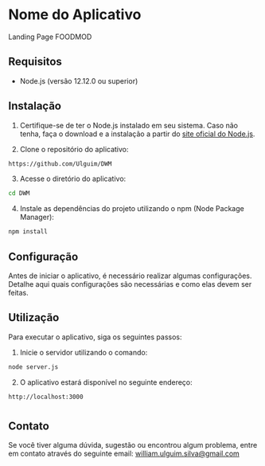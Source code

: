 # Nome do Aplicativo

Landing Page FOODMOD 

## Requisitos

- Node.js (versão 12.12.0 ou superior)

## Instalação

1. Certifique-se de ter o Node.js instalado em seu sistema. Caso não tenha, faça o download e a instalação a partir do [site oficial do Node.js](https://nodejs.org).

2. Clone o repositório do aplicativo:

```bash
https://github.com/Ulguim/DWM
```

3. Acesse o diretório do aplicativo:

```bash
cd DWM
```

4. Instale as dependências do projeto utilizando o npm (Node Package Manager):

```bash
npm install
```

## Configuração

Antes de iniciar o aplicativo, é necessário realizar algumas configurações. Detalhe aqui quais configurações são necessárias e como elas devem ser feitas.

## Utilização

Para executar o aplicativo, siga os seguintes passos:

1. Inicie o servidor utilizando o comando:

```bash
node server.js
```

2. O aplicativo estará disponível no seguinte endereço:

```
http://localhost:3000
```

#


## Contato

Se você tiver alguma dúvida, sugestão ou encontrou algum problema, entre em contato através do seguinte email: william.ulguim.silva@gmail.com